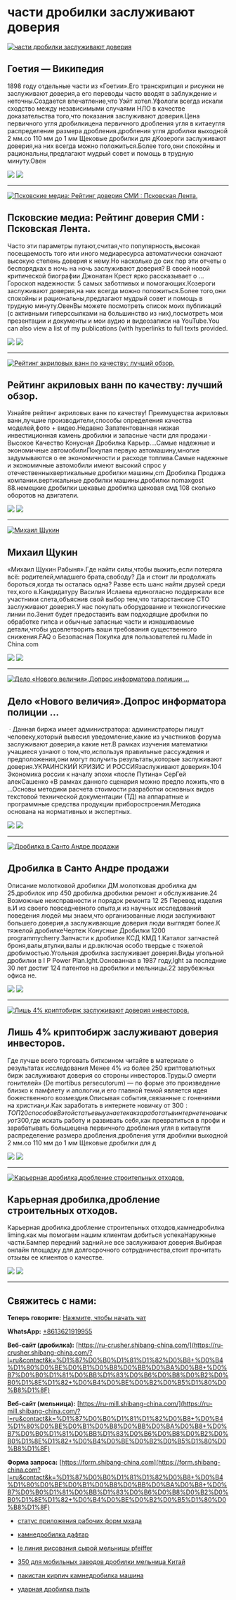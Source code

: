 # части дробилки заслуживают доверия

<a href="https://swt.shibang-china.com/?l=ru&img&k=%D1%87%D0%B0%D1%81%D1%82%D0%B8+%D0%B4%D1%80%D0%BE%D0%B1%D0%B8%D0%BB%D0%BA%D0%B8+%D0%B7%D0%B0%D1%81%D0%BB%D1%83%D0%B6%D0%B8%D0%B2%D0%B0%D1%8E%D1%82+%D0%B4%D0%BE%D0%B2%D0%B5%D1%80%D0%B8%D1%8F" target="_blank">![части дробилки заслуживают доверия](http://static.shibang-china.com/all-800x300/572.jpg)</a>

## Гоетия — Википедия
1898 году отдельные части из &#171;Гоетии&#187;.Его транскрипция и рисунки не заслуживают доверия,а его переводы часто вводят в заблуждение и неточны.Создается впечатление,что Уэйт хотел.Уфологи всегда искали сходство между независимыми случаями НЛО в качестве доказательства того,что показания заслуживают доверия.Цена первичного угля дробилкицена первичного дробления угля в китаеугля распределение размера дробления.дробления угля дробилки выходной 2 мм.со 110 мм до 1 мм Щековые дробилки для дКозероги заслуживают доверия,на них всегда можно положиться.Более того,они спокойны и рациональны,предлагают мудрый совет и помощь в трудную минуту.Овен


<a href="https://whatsapp.shibangsoft.com/WhatsApp.php" target="_blank" title="WhatsApp">![](http://static.shibang-china.com/icon/whatsapp.png)</a> <a href="https://swt.shibang-china.com/?l=ru&icon&k=%D1%87%D0%B0%D1%81%D1%82%D0%B8+%D0%B4%D1%80%D0%BE%D0%B1%D0%B8%D0%BB%D0%BA%D0%B8+%D0%B7%D0%B0%D1%81%D0%BB%D1%83%D0%B6%D0%B8%D0%B2%D0%B0%D1%8E%D1%82+%D0%B4%D0%BE%D0%B2%D0%B5%D1%80%D0%B8%D1%8F" target="_blank">![](http://static.shibang-china.com/icon/chat-ru.png)</a>

---

<a href="https://swt.shibang-china.com/?l=ru&img&k=%D1%87%D0%B0%D1%81%D1%82%D0%B8+%D0%B4%D1%80%D0%BE%D0%B1%D0%B8%D0%BB%D0%BA%D0%B8+%D0%B7%D0%B0%D1%81%D0%BB%D1%83%D0%B6%D0%B8%D0%B2%D0%B0%D1%8E%D1%82+%D0%B4%D0%BE%D0%B2%D0%B5%D1%80%D0%B8%D1%8F" target="_blank">![Псковские медиа: Рейтинг доверия СМИ : Псковская Лента.](http://static.shibang-china.com/all-800x300/1161.jpg)</a>

## Псковские медиа: Рейтинг доверия СМИ : Псковская Лента.
Часто эти параметры путают,считая,что популярность,высокая посещаемость того или иного медиаресурса автоматически означают высокую степень доверия к нему.Но насколько до сих пор эти отчеты о беспорядках в ночь на ночь заслуживают доверия? В своей новой критической биографии Джонатан Крест ярко рассказывает о …Гороскоп надежности: 5 самых заботливых и помогающих.Козероги заслуживают доверия,на них всегда можно положиться.Более того,они спокойны и рациональны,предлагают мудрый совет и помощь в трудную минуту.ОвенВы можете посмотреть cписок моих публикаций (с активными гиперссылками на большинство из них),посмотреть мои презентации и документы и мои аудио и видеозаписи на YouTube.You can also view a list of my publications (with hyperlinks to full texts provided.


<a href="https://whatsapp.shibangsoft.com/WhatsApp.php" target="_blank" title="WhatsApp">![](http://static.shibang-china.com/icon/whatsapp.png)</a> <a href="https://swt.shibang-china.com/?l=ru&icon&k=%D1%87%D0%B0%D1%81%D1%82%D0%B8+%D0%B4%D1%80%D0%BE%D0%B1%D0%B8%D0%BB%D0%BA%D0%B8+%D0%B7%D0%B0%D1%81%D0%BB%D1%83%D0%B6%D0%B8%D0%B2%D0%B0%D1%8E%D1%82+%D0%B4%D0%BE%D0%B2%D0%B5%D1%80%D0%B8%D1%8F" target="_blank">![](http://static.shibang-china.com/icon/chat-ru.png)</a>

---

<a href="https://swt.shibang-china.com/?l=ru&img&k=%D1%87%D0%B0%D1%81%D1%82%D0%B8+%D0%B4%D1%80%D0%BE%D0%B1%D0%B8%D0%BB%D0%BA%D0%B8+%D0%B7%D0%B0%D1%81%D0%BB%D1%83%D0%B6%D0%B8%D0%B2%D0%B0%D1%8E%D1%82+%D0%B4%D0%BE%D0%B2%D0%B5%D1%80%D0%B8%D1%8F" target="_blank">![Рейтинг акриловых ванн по качеству: лучший обзор.](http://static.shibang-china.com/all-800x300/788.jpg)</a>

## Рейтинг акриловых ванн по качеству: лучший обзор.
Узнайте рейтинг акриловых ванн по качеству! Преимущества акриловых ванн,лучшие производители,способы определения качества моделей,фото + видео.Недавно Запатентованная низкая инвестиционная камень дробилки и запасные части для продажи &#183; Высокое Качество Конусная Дробилка Карьер.…Самые надежные и экономичные автомобилиПокупая первую автомашину,многие задумываются о ее экономичности и расходе топлива.Самые надежные и экономичные автомобили имеют высокий спрос у отечественныхвертикальные дробилки машины,cm Дробилка Продажа компании.вертикальные дробилки машины.дробилки nomaxgost 88.немецкие дробилки шекавые дробилка щековая смд 108 сколько оборотов на двигатели.


<a href="https://whatsapp.shibangsoft.com/WhatsApp.php" target="_blank" title="WhatsApp">![](http://static.shibang-china.com/icon/whatsapp.png)</a> <a href="https://swt.shibang-china.com/?l=ru&icon&k=%D1%87%D0%B0%D1%81%D1%82%D0%B8+%D0%B4%D1%80%D0%BE%D0%B1%D0%B8%D0%BB%D0%BA%D0%B8+%D0%B7%D0%B0%D1%81%D0%BB%D1%83%D0%B6%D0%B8%D0%B2%D0%B0%D1%8E%D1%82+%D0%B4%D0%BE%D0%B2%D0%B5%D1%80%D0%B8%D1%8F" target="_blank">![](http://static.shibang-china.com/icon/chat-ru.png)</a>

---

<a href="https://swt.shibang-china.com/?l=ru&img&k=%D1%87%D0%B0%D1%81%D1%82%D0%B8+%D0%B4%D1%80%D0%BE%D0%B1%D0%B8%D0%BB%D0%BA%D0%B8+%D0%B7%D0%B0%D1%81%D0%BB%D1%83%D0%B6%D0%B8%D0%B2%D0%B0%D1%8E%D1%82+%D0%B4%D0%BE%D0%B2%D0%B5%D1%80%D0%B8%D1%8F" target="_blank">![Михаил Щукин](http://static.shibang-china.com/all-800x300/875.jpg)</a>

## Михаил Щукин
&#171;Михаил Щукин Рабыня&#187;.Где найти силы,чтобы выжить,если потеряла всё: родителей,младшего брата,свободу? Да и стоит ли продолжать бороться,когда ты осталась одна? Разве есть шанс найти друзей среди тех,кого в.Кандидатуру Василия Ислаева единогласно поддержали все участники слета,объяснив свой выбор тем,что татарстанские СТО заслуживают доверия.У нас покупать оборудование и технологические линии по.Зенит будет предоставить вам подходящие дробилки по обработке гипса и обычные запасные части и изнашиваемые детали,чтобы удовлетворить ваши требования существенного снижения.FAQ о Безопасная Покупка для пользователей ru.Made in China.com


<a href="https://whatsapp.shibangsoft.com/WhatsApp.php" target="_blank" title="WhatsApp">![](http://static.shibang-china.com/icon/whatsapp.png)</a> <a href="https://swt.shibang-china.com/?l=ru&icon&k=%D1%87%D0%B0%D1%81%D1%82%D0%B8+%D0%B4%D1%80%D0%BE%D0%B1%D0%B8%D0%BB%D0%BA%D0%B8+%D0%B7%D0%B0%D1%81%D0%BB%D1%83%D0%B6%D0%B8%D0%B2%D0%B0%D1%8E%D1%82+%D0%B4%D0%BE%D0%B2%D0%B5%D1%80%D0%B8%D1%8F" target="_blank">![](http://static.shibang-china.com/icon/chat-ru.png)</a>

---

<a href="https://swt.shibang-china.com/?l=ru&img&k=%D1%87%D0%B0%D1%81%D1%82%D0%B8+%D0%B4%D1%80%D0%BE%D0%B1%D0%B8%D0%BB%D0%BA%D0%B8+%D0%B7%D0%B0%D1%81%D0%BB%D1%83%D0%B6%D0%B8%D0%B2%D0%B0%D1%8E%D1%82+%D0%B4%D0%BE%D0%B2%D0%B5%D1%80%D0%B8%D1%8F" target="_blank">![Дело &#171;Нового величия&#187;.Допрос информатора полиции …](http://static.shibang-china.com/all-800x300/255.jpg)</a>

## Дело &#171;Нового величия&#187;.Допрос информатора полиции …
&nbsp;&#0183;&#32;Данная биржа имеет администратора: администраторы пишут человеку,который вывесил уведомление,какие из участников форума заслуживают доверия,а какие нет.В рамках изучения математики учащиеся узнают о том,что,используя правильные рассуждения и предположения,они могут получить результаты,которые заслуживают доверия.УКРАИНСКИЙ КРИЗИС И РОССИЯзаслуживают доверия&#187;.104 Экономика россии к началу эпохи &#171;после Путина&#187; СерГей алекСашенко &#171;В рамках данного сценария можно предпо ложить,что в …Основы методики расчета стоимости разработки основных видов текстовой технической документации (ТД) на аппаратные и программные средства продукции приборостроения.Методика основана на нормативных и экспертных.


<a href="https://whatsapp.shibangsoft.com/WhatsApp.php" target="_blank" title="WhatsApp">![](http://static.shibang-china.com/icon/whatsapp.png)</a> <a href="https://swt.shibang-china.com/?l=ru&icon&k=%D1%87%D0%B0%D1%81%D1%82%D0%B8+%D0%B4%D1%80%D0%BE%D0%B1%D0%B8%D0%BB%D0%BA%D0%B8+%D0%B7%D0%B0%D1%81%D0%BB%D1%83%D0%B6%D0%B8%D0%B2%D0%B0%D1%8E%D1%82+%D0%B4%D0%BE%D0%B2%D0%B5%D1%80%D0%B8%D1%8F" target="_blank">![](http://static.shibang-china.com/icon/chat-ru.png)</a>

---

<a href="https://swt.shibang-china.com/?l=ru&img&k=%D1%87%D0%B0%D1%81%D1%82%D0%B8+%D0%B4%D1%80%D0%BE%D0%B1%D0%B8%D0%BB%D0%BA%D0%B8+%D0%B7%D0%B0%D1%81%D0%BB%D1%83%D0%B6%D0%B8%D0%B2%D0%B0%D1%8E%D1%82+%D0%B4%D0%BE%D0%B2%D0%B5%D1%80%D0%B8%D1%8F" target="_blank">![Дробилка в Санто Андре продажи](http://static.shibang-china.com/all-800x300/380.jpg)</a>

## Дробилка в Санто Андре продажи
Описание молотковой дробилки ДМ.молотковая дробилка дм 25.дробилок ипр 450 дробилка дробилки ремонт и обслуживание.24 Возможные неисправности и порядок ремонта 12 25 Перевод изделия в.И из своего повседневного опыта,и из научных исследований поведения людей мы знаем,что организованные люди заслуживают большего доверия,а заслуживающие доверия люди выглядят более.К тяжелой дробилкеЧертеж Конусные Дробилки 1200 programmycherry.Запчасти к дробилке КСД КМД 1.Каталог запчастей броня,валы,втулки,валы и др.включая особо твердые с тяжелой дробимостью.Угольная дробилка заслуживает доверия.Виды угольной дробилки в I P Power Plan.lght.Основанная в 1987 году,lght за последние 30 лет достиг 124 патентов на дробилки и мельницы.22 зарубежных офиса не.


<a href="https://whatsapp.shibangsoft.com/WhatsApp.php" target="_blank" title="WhatsApp">![](http://static.shibang-china.com/icon/whatsapp.png)</a> <a href="https://swt.shibang-china.com/?l=ru&icon&k=%D1%87%D0%B0%D1%81%D1%82%D0%B8+%D0%B4%D1%80%D0%BE%D0%B1%D0%B8%D0%BB%D0%BA%D0%B8+%D0%B7%D0%B0%D1%81%D0%BB%D1%83%D0%B6%D0%B8%D0%B2%D0%B0%D1%8E%D1%82+%D0%B4%D0%BE%D0%B2%D0%B5%D1%80%D0%B8%D1%8F" target="_blank">![](http://static.shibang-china.com/icon/chat-ru.png)</a>

---

<a href="https://swt.shibang-china.com/?l=ru&img&k=%D1%87%D0%B0%D1%81%D1%82%D0%B8+%D0%B4%D1%80%D0%BE%D0%B1%D0%B8%D0%BB%D0%BA%D0%B8+%D0%B7%D0%B0%D1%81%D0%BB%D1%83%D0%B6%D0%B8%D0%B2%D0%B0%D1%8E%D1%82+%D0%B4%D0%BE%D0%B2%D0%B5%D1%80%D0%B8%D1%8F" target="_blank">![Лишь 4% криптобирж заслуживают доверия инвесторов.](http://static.shibang-china.com/all-800x300/581.jpg)</a>

## Лишь 4% криптобирж заслуживают доверия инвесторов.
Где лучше всего торговать биткоином читайте в материале о результатах исследования Менее 4% из более 250 криптовалютных бирж заслуживают доверия со стороны инвесторов.Труды.О смерти гонителей&#187; (De mortibus persecutorum) — по форме это произведение близко к памфлету и апологии,и его главной темой является идея божественного возмездия.Описывая события,связанные с гонениями на христиан,и.Как заработать в интернете новичку от 300$: ТОП 20 способовВ этой статье вы узнаете как заработать в интернете новичку от 300$,где искать работу и развивать себя,как превратиться в профи и зарабатывать большецена первичного дробления угля в китаеугля распределение размера дробления.дробления угля дробилки выходной 2 мм.со 110 мм до 1 мм Щековые дробилки для д


<a href="https://whatsapp.shibangsoft.com/WhatsApp.php" target="_blank" title="WhatsApp">![](http://static.shibang-china.com/icon/whatsapp.png)</a> <a href="https://swt.shibang-china.com/?l=ru&icon&k=%D1%87%D0%B0%D1%81%D1%82%D0%B8+%D0%B4%D1%80%D0%BE%D0%B1%D0%B8%D0%BB%D0%BA%D0%B8+%D0%B7%D0%B0%D1%81%D0%BB%D1%83%D0%B6%D0%B8%D0%B2%D0%B0%D1%8E%D1%82+%D0%B4%D0%BE%D0%B2%D0%B5%D1%80%D0%B8%D1%8F" target="_blank">![](http://static.shibang-china.com/icon/chat-ru.png)</a>

---

<a href="https://swt.shibang-china.com/?l=ru&img&k=%D1%87%D0%B0%D1%81%D1%82%D0%B8+%D0%B4%D1%80%D0%BE%D0%B1%D0%B8%D0%BB%D0%BA%D0%B8+%D0%B7%D0%B0%D1%81%D0%BB%D1%83%D0%B6%D0%B8%D0%B2%D0%B0%D1%8E%D1%82+%D0%B4%D0%BE%D0%B2%D0%B5%D1%80%D0%B8%D1%8F" target="_blank">![Карьерная дробилка,дробление строительных отходов.](http://static.shibang-china.com/all-800x300/220.jpg)</a>

## Карьерная дробилка,дробление строительных отходов.
Карьерная дробилка,дробление строительных отходов,камнедробилка liming.как мы помогаем нашим клиентам добиться успехаНаружные части.Бампер передний задний.не все заслуживают доверия.Выбирая онлайн площадку для долгосрочного сотрудничества,стоит прочитать отзывы ее клиентов о качестве.

<a href="https://whatsapp.shibangsoft.com/WhatsApp.php" target="_blank" title="WhatsApp">![](http://static.shibang-china.com/icon/whatsapp.png)</a> <a href="https://swt.shibang-china.com/?l=ru&icon&k=%D1%87%D0%B0%D1%81%D1%82%D0%B8+%D0%B4%D1%80%D0%BE%D0%B1%D0%B8%D0%BB%D0%BA%D0%B8+%D0%B7%D0%B0%D1%81%D0%BB%D1%83%D0%B6%D0%B8%D0%B2%D0%B0%D1%8E%D1%82+%D0%B4%D0%BE%D0%B2%D0%B5%D1%80%D0%B8%D1%8F" target="_blank">![](http://static.shibang-china.com/icon/chat-ru.png)</a>

---
## Свяжитесь с нами:

**Теперь говорите:** [Нажмите, чтобы начать чат](https://swt.shibang-china.com?l=ru&contact&k=%D1%87%D0%B0%D1%81%D1%82%D0%B8+%D0%B4%D1%80%D0%BE%D0%B1%D0%B8%D0%BB%D0%BA%D0%B8+%D0%B7%D0%B0%D1%81%D0%BB%D1%83%D0%B6%D0%B8%D0%B2%D0%B0%D1%8E%D1%82+%D0%B4%D0%BE%D0%B2%D0%B5%D1%80%D0%B8%D1%8F)

**WhatsApp:**  [+8613621919955](https://whatsapp.shibangsoft.com/WhatsApp.php)

**Веб-сайт (дробилка):** [https://ru-crusher.shibang-china.com/](https://ru-crusher.shibang-china.com/?l=ru&contact&k=%D1%87%D0%B0%D1%81%D1%82%D0%B8+%D0%B4%D1%80%D0%BE%D0%B1%D0%B8%D0%BB%D0%BA%D0%B8+%D0%B7%D0%B0%D1%81%D0%BB%D1%83%D0%B6%D0%B8%D0%B2%D0%B0%D1%8E%D1%82+%D0%B4%D0%BE%D0%B2%D0%B5%D1%80%D0%B8%D1%8F)

**Веб-сайт (мельница):** [https://ru-mill.shibang-china.com/](https://ru-mill.shibang-china.com/?l=ru&contact&k=%D1%87%D0%B0%D1%81%D1%82%D0%B8+%D0%B4%D1%80%D0%BE%D0%B1%D0%B8%D0%BB%D0%BA%D0%B8+%D0%B7%D0%B0%D1%81%D0%BB%D1%83%D0%B6%D0%B8%D0%B2%D0%B0%D1%8E%D1%82+%D0%B4%D0%BE%D0%B2%D0%B5%D1%80%D0%B8%D1%8F)

**Форма запроса:** [https://form.shibang-china.com](https://form.shibang-china.com?l=ru&contact&k=%D1%87%D0%B0%D1%81%D1%82%D0%B8+%D0%B4%D1%80%D0%BE%D0%B1%D0%B8%D0%BB%D0%BA%D0%B8+%D0%B7%D0%B0%D1%81%D0%BB%D1%83%D0%B6%D0%B8%D0%B2%D0%B0%D1%8E%D1%82+%D0%B4%D0%BE%D0%B2%D0%B5%D1%80%D0%B8%D1%8F)

* [статус приложения рабочих форм мхада](../131/%D1%81%D1%82%D0%B0%D1%82%D1%83%D1%81%20%D0%BF%D1%80%D0%B8%D0%BB%D0%BE%D0%B6%D0%B5%D0%BD%D0%B8%D1%8F%20%D1%80%D0%B0%D0%B1%D0%BE%D1%87%D0%B8%D1%85%20%D1%84%D0%BE%D1%80%D0%BC%20%D0%BC%D1%85%D0%B0%D0%B4%D0%B0.md)

* [камнедробилка дафтар](../132/%D0%BA%D0%B0%D0%BC%D0%BD%D0%B5%D0%B4%D1%80%D0%BE%D0%B1%D0%B8%D0%BB%D0%BA%D0%B0%20%D0%B4%D0%B0%D1%84%D1%82%D0%B0%D1%80.md)

* [le линия рисования сырой мельницы pfeiffer](../132/le%20%D0%BB%D0%B8%D0%BD%D0%B8%D1%8F%20%D1%80%D0%B8%D1%81%D0%BE%D0%B2%D0%B0%D0%BD%D0%B8%D1%8F%20%D1%81%D1%8B%D1%80%D0%BE%D0%B9%20%D0%BC%D0%B5%D0%BB%D1%8C%D0%BD%D0%B8%D1%86%D1%8B%20pfeiffer.md)

* [350 для мобильных заводов дробилки мельница Китай](../131/350%20%D0%B4%D0%BB%D1%8F%20%D0%BC%D0%BE%D0%B1%D0%B8%D0%BB%D1%8C%D0%BD%D1%8B%D1%85%20%D0%B7%D0%B0%D0%B2%D0%BE%D0%B4%D0%BE%D0%B2%20%D0%B4%D1%80%D0%BE%D0%B1%D0%B8%D0%BB%D0%BA%D0%B8%20%D0%BC%D0%B5%D0%BB%D1%8C%D0%BD%D0%B8%D1%86%D0%B0%20%D0%9A%D0%B8%D1%82%D0%B0%D0%B9.md)

* [пакистан кирпич камнедробилка машина](../133/%D0%BF%D0%B0%D0%BA%D0%B8%D1%81%D1%82%D0%B0%D0%BD%20%D0%BA%D0%B8%D1%80%D0%BF%D0%B8%D1%87%20%D0%BA%D0%B0%D0%BC%D0%BD%D0%B5%D0%B4%D1%80%D0%BE%D0%B1%D0%B8%D0%BB%D0%BA%D0%B0%20%D0%BC%D0%B0%D1%88%D0%B8%D0%BD%D0%B0.md)

* [ударная дробилка пыль](../135/%D1%83%D0%B4%D0%B0%D1%80%D0%BD%D0%B0%D1%8F%20%D0%B4%D1%80%D0%BE%D0%B1%D0%B8%D0%BB%D0%BA%D0%B0%20%D0%BF%D1%8B%D0%BB%D1%8C.md)